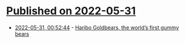 # [Published on 2022-05-31](index.md)

* [2022-05-31, 00:52:44](https://news.ycombinator.com/item?id=31565129) - [Haribo Goldbears, the world’s first gummy bears](https://www.smithsonianmag.com/history/the-colorful-history-of-haribo-goldbears-the-worlds-first-gummy-bears-180980094/)
